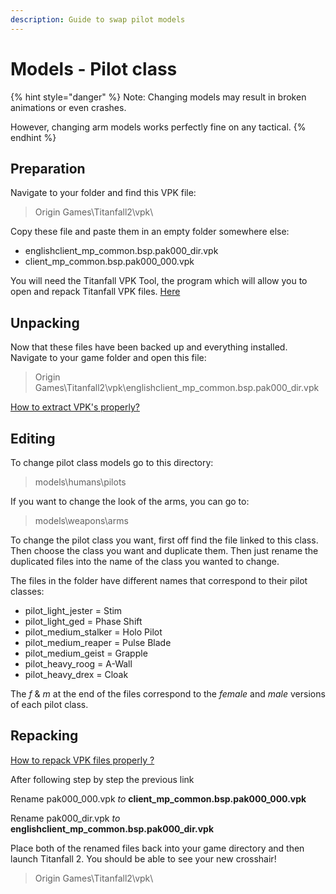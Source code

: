 ```yaml
---
description: Guide to swap pilot models
---
```


# Models - Pilot class

{% hint style="danger" %}
Note: Changing models may result in broken animations or even crashes.  
  
 However, changing arm models works perfectly fine on any tactical.
{% endhint %}

## Preparation <a id="preparation"></a>

Navigate to your folder and find this VPK file:

> Origin Games\Titanfall2\vpk\

Copy these file and paste them in an empty folder somewhere else:

* englishclient\_mp\_common.bsp.pak000\_dir.vpk
* client\_mp\_common.bsp.pak000\_000.vpk

You will need the Titanfall VPK Tool, the program which will allow you to open and repack Titanfall VPK files. [Here](https://noskill.gitbook.io/titanfall2/how-to-start-modding/modding-tools)​

## Unpacking <a id="unpacking"></a>

Now that these files have been backed up and everything installed. Navigate to your game folder and open this file:

> Origin Games\Titanfall2\vpk\englishclient\_mp\_common.bsp.pak000\_dir.vpk

​[How to extract VPK's properly?](https://noskill.gitbook.io/titanfall2/how-to-start-modding/how-to-backup-extract-and-repack)​

## Editing

To change pilot class models go to this directory:

> models\humans\pilots

If you want to change the look of the arms, you can go to:

> models\weapons\arms

To change the pilot class you want, first off find the file linked to this class. Then choose the class you want and duplicate them. Then just rename the duplicated files into the name of the class you wanted to change.

The files in the folder have different names that correspond to their pilot classes:

* pilot\_light\_jester = Stim
* pilot\_light\_ged = Phase Shift
* pilot\_medium\_stalker = Holo Pilot
* pilot\_medium\_reaper = Pulse Blade
* pilot\_medium\_geist = Grapple
* pilot\_heavy\_roog = A-Wall
* pilot\_heavy\_drex = Cloak

The _f_ & _m_ at the end of the files correspond to the _female_ and _male_ versions of each pilot class.

## Repacking <a id="repacking"></a>

​[How to repack VPK files properly ?](https://noskill.gitbook.io/titanfall2/how-to-start-modding/how-to-backup-extract-and-repack#how-to-repack-vpk-files-properly)​

After following step by step the previous link

Rename pak000\_000.vpk _to_ **client\_mp\_common.bsp.pak000\_000.vpk**

Rename pak000\_dir.vpk _to_ **englishclient\_mp\_common.bsp.pak000\_dir.vpk**

Place both of the renamed files back into your game directory and then launch Titanfall 2. You should be able to see your new crosshair!

> Origin Games\Titanfall2\vpk\

